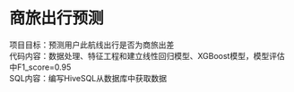 # 商旅出行预测
项目目标：预测用户此航线出行是否为商旅出差 <br>
代码内容：数据处理、特征工程和建立线性回归模型、XGBoost模型，模型评估中F1_score=0.95 <br>
SQL内容：编写HiveSQL从数据库中获取数据 <br>
